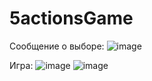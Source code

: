 ﻿# 5actionsGame
Сообщение о выборе:
![image](https://github.com/Varyaa04/5actionsGame/assets/123052378/b9830443-7591-4d8d-aa68-873c98e3e53a)

Игра:
![image](https://github.com/Varyaa04/5actionsGame/assets/123052378/b6d86120-5dd6-4aba-85b8-3030cd427cf6)
![image](https://github.com/Varyaa04/5actionsGame/assets/123052378/68e14650-9744-41ee-88e4-95bfd94d079d)
